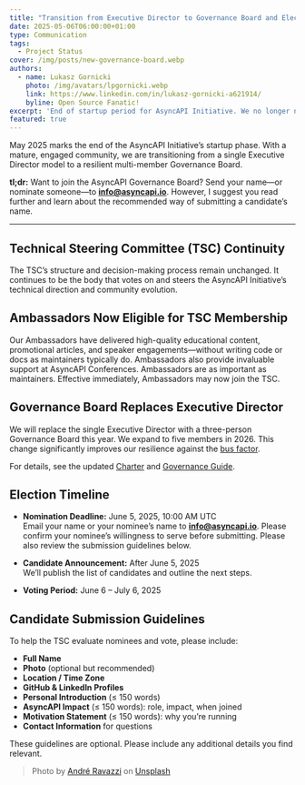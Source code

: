 ```yaml
---
title: "Transition from Executive Director to Governance Board and Elections Kick-Off"
date: 2025-05-06T06:00:00+01:00
type: Communication
tags:
  - Project Status
cover: /img/posts/new-governance-board.webp
authors:
  - name: Lukasz Gornicki
    photo: /img/avatars/lpgornicki.webp
    link: https://www.linkedin.com/in/lukasz-gornicki-a621914/
    byline: Open Source Fanatic!
excerpt: 'End of startup period for AsyncAPI Initiative. We no longer need an Executive Director as with such a strong community we can set up a more resilient Governance Board'
featured: true
---
```


May 2025 marks the end of the AsyncAPI Initiative’s startup phase. With a mature, engaged community, we are transitioning from a single Executive Director model to a resilient multi-member Governance Board.

**tl;dr:** Want to join the AsyncAPI Governance Board? Send your name—or nominate someone—to **info@asyncapi.io**. However, I suggest you read further and learn about the recommended way of submitting a candidate’s name.

---

## Technical Steering Committee (TSC) Continuity

The TSC’s structure and decision-making process remain unchanged. It continues to be the body that votes on and steers the AsyncAPI Initiative’s technical direction and community evolution.

## Ambassadors Now Eligible for TSC Membership

Our Ambassadors have delivered high-quality educational content, promotional articles, and speaker engagements—without writing code or docs as maintainers typically do. Ambassadors also provide invaluable support at AsyncAPI Conferences. Ambassadors are as important as maintainers. Effective immediately, Ambassadors may now join the TSC.

## Governance Board Replaces Executive Director

We will replace the single Executive Director with a three-person Governance Board this year. We expand to five members in 2026. This change significantly improves our resilience against the [bus factor](https://en.wikipedia.org/wiki/Bus_factor).

For details, see the updated [Charter](https://github.com/asyncapi/community/blob/master/CHARTER.md) and [Governance Guide](https://github.com/asyncapi/community/blob/master/GOVERNANCE.md).

## Election Timeline

- **Nomination Deadline:** June 5, 2025, 10:00 AM UTC  
  Email your name or your nominee’s name to **info@asyncapi.io**. Please confirm your nominee’s willingness to serve before submitting. Please also review the submission guidelines below.

- **Candidate Announcement:** After June 5, 2025  
  We’ll publish the list of candidates and outline the next steps.

- **Voting Period:** June 6 – July 6, 2025

## Candidate Submission Guidelines

To help the TSC evaluate nominees and vote, please include:

- **Full Name**  
- **Photo** (optional but recommended)  
- **Location / Time Zone**  
- **GitHub & LinkedIn Profiles**  
- **Personal Introduction** (≤ 150 words)  
- **AsyncAPI Impact** (≤ 150 words): role, impact, when joined 
- **Motivation Statement** (≤ 150 words): why you’re running  
- **Contact Information** for questions

These guidelines are optional. Please include any additional details you find relevant.

> Photo by <a href="https://unsplash.com/@amravazzi?utm_content=creditCopyText&utm_medium=referral&utm_source=unsplash">André Ravazzi</a> on <a href="https://unsplash.com/photos/rectangular-brown-wooden-table-with-chairs-SkH2iOtV6II?utm_content=creditCopyText&utm_medium=referral&utm_source=unsplash">Unsplash</a>

